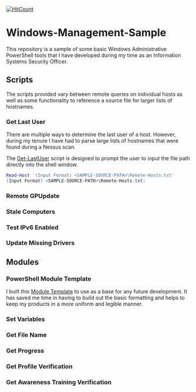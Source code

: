 [![HitCount](https://hits.dwyl.com/Nick-Rudy/Windows-Management-Sample.svg?style=flat-square&show=unique)](http://hits.dwyl.com/Nick-Rudy/Windows-Management-Sample)

# Windows-Management-Sample
	
This repository is a sample of some basic Windows Administrative PowerShell tools that I have developed during my time as an Information Systems Security Officer. 

## Scripts

The scripts provided vary between remote queries on individual hosts as well as some functionality to reference a source file for larger lists of hostnames. 

### Get Last User

There are multiple ways to determine the last user of a host. However, during my tenure I have had to parse large lists of hostnames that were found during a Nessus scan. 

The [Get-LastUser](https://github.com/Nick-Rudy/Windows-Management-Sample/blob/main/Get-LastUser.ps1) script is designed to prompt the user to input the file path directly into the shell window.

```PowerShell
Read-Host '(Input Format) <SAMPLE-SOURCE-PATH>\Remote-Hosts.txt'
(Input Format) <SAMPLE-SOURCE-PATH>\Remote-Hosts.txt: 
```

### Remote GPUpdate

### Stale Computers

### Test IPv6 Enabled

### Update Missing Drivers

## Modules

### PowerShell Module Template

I built this [Module Template](https://github.com/Nick-Rudy/Windows-Management-Sample/blob/main/Modules/PowerShell-Module-Template.psm1) to use as a base for any future development. It has saved me time in having to build out the basic formatting and helps to keep my products in a more uniform and legible manner.

### Set Variables

### Get File Name

### Get Progress

### Get Profile Verification

### Get Awareness Training Verification